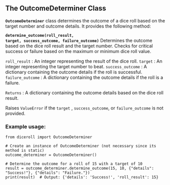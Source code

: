 ## The OutcomeDeterminer Class

<code style="color : name_color">**OutcomeDeterminer**</code> class determines the outcome of a dice roll based on the target number and outcome details. It provides the following method:

<code style="color : name_color">**determine_outcome(roll_result, target, success_outcome, failure_outcome)**</code> Determines the outcome based on the dice roll result and the target number. Checks for critical success or failure based on the maximum or minimum dice roll value.

<code style="color : name_color">roll_result</code> : An integer representing the result of the dice roll.
<code style="color : name_color">target</code> : An integer representing the target number to beat.
<code style="color : name_color">success_outcome</code> : A dictionary containing the outcome details if the roll is successful.
<code style="color : name_color">failure_outcome</code> : A dictionary containing the outcome details if the roll is a failure.

<code style="color : name_color">Returns</code> : A dictionary containing the outcome details based on the dice roll result.

Raises <code style="color : name_color">ValueError</code> if the <code style="color : name_color">target</code> , <code style="color : name_color">success_outcome</code>, or <code style="color : name_color">failure_outcome</code> is not provided.

### Example usage:

```
from diceroll import OutcomeDeterminer

# Create an instance of OutcomeDeterminer (not necessary since its method is static)
outcome_determiner = OutcomeDeterminer()

# Determine the outcome for a roll of 15 with a target of 10
result = outcome_determiner.determine_outcome(15, 10, {"details": "Success!"}, {"details": "Failure."})
print(result)  # Output: {'details': 'Success!', 'roll_result': 15}
```

